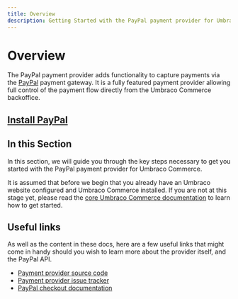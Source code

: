 ```yaml
---
title: Overview
description: Getting Started with the PayPal payment provider for Umbraco Commerce.
---
```


# Overview

The PayPal payment provider adds functionality to capture payments via the [PayPal](https://paypal.com) payment gateway. It is a fully featured payment provider allowing full control of the payment flow directly from the Umbraco Commerce backoffice.

## [Install PayPal](../install-payment-providers.md)

## In this Section

In this section, we will guide you through the key steps necessary to get you started with the PayPal payment provider for Umbraco Commerce.

It is assumed that before we begin that you already have an Umbraco website configured and Umbraco Commerce installed. If you are not at this stage yet, please read the [core Umbraco Commerce documentation](http://localhost:5000/o/vHdmkfI8smZW50A5yIZD/s/s0xvC9Moj5Pqo3KonmTs/) to learn how to get started.

## Useful links

As well as the content in these docs, here are a few useful links that might come in handy should you wish to learn more about the provider itself, and the PayPal API.

* [Payment provider source code](https://github.com/umbraco/Umbraco.Commerce.PaymentProviders.Paypal)
* [Payment provider issue tracker](https://github.com/umbraco/Umbraco.Commerce.PaymentProviders.Paypal/issues)
* [PayPal checkout documentation](https://developer.paypal.com/docs/checkout/)

